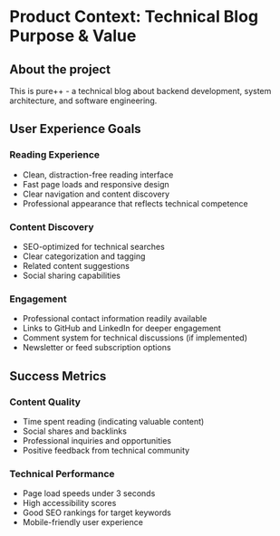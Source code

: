 # Product Context: Technical Blog Purpose & Value

## About the project

This is pure++ - a technical blog about backend development, system architecture, and software engineering.

## User Experience Goals

### Reading Experience
- Clean, distraction-free reading interface
- Fast page loads and responsive design
- Clear navigation and content discovery
- Professional appearance that reflects technical competence

### Content Discovery
- SEO-optimized for technical searches
- Clear categorization and tagging
- Related content suggestions
- Social sharing capabilities

### Engagement
- Professional contact information readily available
- Links to GitHub and LinkedIn for deeper engagement
- Comment system for technical discussions (if implemented)
- Newsletter or feed subscription options

## Success Metrics

### Content Quality
- Time spent reading (indicating valuable content)
- Social shares and backlinks
- Professional inquiries and opportunities
- Positive feedback from technical community

### Technical Performance
- Page load speeds under 3 seconds
- High accessibility scores
- Good SEO rankings for target keywords
- Mobile-friendly user experience
